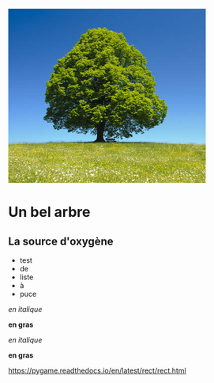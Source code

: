 ![tree](img/tree.jpg)
# Un bel arbre
## La source d'oxygène
* test
* de
* liste
* à 
* puce

*en italique*

**en gras**

_en italique_

__en gras__

https://pygame.readthedocs.io/en/latest/rect/rect.html
